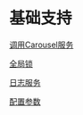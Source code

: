 # 基础支持

[调用Carousel服务](doc/carousel.md)

[全局锁](doc/lock.md)

[日志服务](doc/logger.md)

[配置参数](src/main/resources/base.ranch.config)
